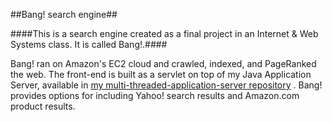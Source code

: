 ##Bang! search engine##

####This is a search engine created as a final project in an Internet & Web Systems class.  It is called Bang!.####

Bang! ran on Amazon's EC2 cloud and crawled, indexed, and PageRanked the web.  The front-end is built as a servlet on top of my Java Application Server, available in  [my multi-threaded-application-server repository](https://github.com/zzarrow/multi-threaded-application-server) .  Bang! provides options for including Yahoo! search results and Amazon.com product results.
